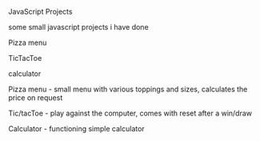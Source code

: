 JavaScript Projects

some small javascript projects i have done

Pizza menu

TicTacToe

calculator

Pizza menu - small menu with various toppings and sizes, calculates the price on request

Tic/tacToe - play against the computer, comes with reset after a win/draw

Calculator - functioning simple calculator

